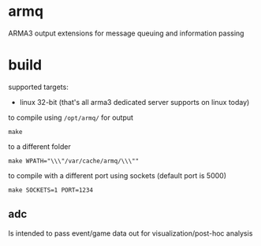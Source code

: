 armq
===

ARMA3 output extensions for message queuing and information passing

# build

supported targets:
* linux 32-bit (that's all arma3 dedicated server supports on linux today)

to compile using `/opt/armq/` for output
```
make
```

to a different folder
```
make WPATH="\\\"/var/cache/armq/\\\""
```

to compile with a different port using sockets (default port is 5000)
```
make SOCKETS=1 PORT=1234
```

## adc

Is intended to pass event/game data out for visualization/post-hoc analysis
